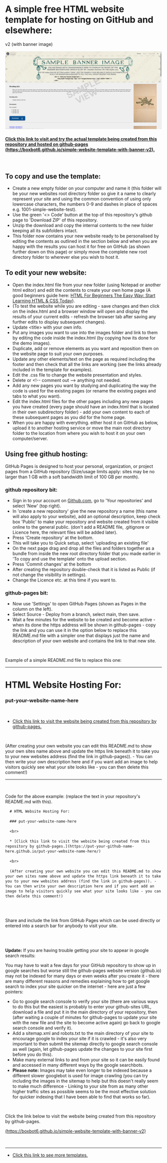 # A simple free HTML website template for hosting on GitHub and elsewhere:

v2 (with banner image)

![simple-website-template-with-banner-v2-sample.png](images/simple-website-template-with-banner-v2-sample.png)

#### [Click this link to visit and try the actual template being created from this repository and hosted on github-pages (https://boxbot6.github.io/simple-website-template-with-banner-v2).](https://boxbot6.github.io/simple-website-template-with-banner-v2)

<br>

## To copy and use the template:
* Create a new empty folder on your computer and name it (this folder will be your new websites root directory folder so give it a name to clearly represent your site and using the common convention of using only lowercase characters, the numbers 0-9 and dashes in place of spaces e.g. 1001-simple-website-test).
* Use the green '\<\> Code' button at the top of this repository's github page to 'Download ZIP' of this repository.
* Unzip the download and copy the internal contents to the new folder keeping all its subfolders intact.
* This folder now contains your new website ready to be personalised by editing the contents as outlined in the section below and when you are happy with the results you can host it for free on GitHub (as shown further down on this page) or simply move the complete new root directory folder to wherever else you wish to host it.

## To edit your new website:
* Open the index.html file from your new folder (using Notepad or another html editor) and edit the contents to create your own home page (A good beginners guide here: [HTML For Beginners The Easy Way: Start Learning HTML & CSS Today](https://html.com/)).
* (To test the website while you are editing - save changes and then click on the index.html and a browser window will open and display the results of your current edits - refresh the browser tab after saving any further edits to display subsequent changes).
* Update \<title\> with your own info.
* Put any images you want to use into the images folder and link to them by editing the code inside the index.html (by copying how its done for the demo images).
* Duplicate, add or remove elements as you want and reposition them on the website page to suit your own purposes.
* Update any other elements\/text on the page as required including the footer and then check that all the links are working (see the links already included in the template for examples).
* Edit the .css file to change the website presentation and styles.
* Delete or \<\!\-\- comment out \-\-\> anything not needed.
* Add any new pages you want by studying and duplicating the way the code is used for the existing pages (or rename the existing pages and tabs to what you want).
* Edit the index.html files for the other pages including any new pages you have created (every page should have an index.html that is located in their own subdirectory folder) - add your own content to each of these subsequent pages as you did for the home page.
* When you are happy with everything. either host it on GitHub as below, upload it to another hosting service or move the main root directory folder to the location from where you wish to host it on your own computer\/server.

## Using free github hosting:
GitHub Pages is designed to host your personal, organization, or project pages from a GitHub repository (Size\/usage limits apply: sites may be no larger than 1 GB with a soft bandwidth limit of 100 GB per month).

### github repository bit:
* Sign in to your account on [Github.com](https://github.com/), go to 'Your repositories' and select 'New' (top right).
* In 'create a new repository' give the new repository a name (this name will also apply to your website), add an optional description, keep check box 'Public' to make your repository and website created from it visible online to the general public. (don't add a README file, .gitignore or Licence here, the relevant files will be added later).
* Press 'Create repository' at the bottom.
* This will take you to Quick setup, select 'uploading an existing file'
* On the next page drag and drop all the files and folders together as a bundle from inside the new root directory folder that you made earlier in 'To copy and use the template' onto the upload section.
* Press 'Commit changes' at the bottom
* After creating the repository double-check that it is listed as Public (if not change the visibility in settings).
* Change the Licence etc. at this time if you want to.
### github-pages bit:
* Now use 'Settings' to open GitHub Pages (shown as Pages in the column on the left).
* Select Source - Deploy from a branch, select main, then save.
* Wait a few minutes for the website to be created and become active - when its done the https address will be shown in github-pages - copy the link and you can use it in the option below to replace this README.md file with a simpler one that displays just the name and description of your own website and contains the link to that new site.

<br>

Example of a simple README.md file to replace this one:

---

# HTML Website Hosting For:

### put-your-website-name-here

<br>

* [Click this link to visit the website being created from this repository by github-pages.](https://put-your-github-name-here.github.io/put-your-website-name-here/)

<br>

(After creating your own website you can edit this README.md to show your own sites name above and update the https link beneath it to take you to your new websites address (find the link in github-pages)). - You can then write your own description here and if you want add an image to help visitors quickly see what your site looks like - you can then delete this comment!)

---

<br>

Code for the above example: (replace the text in your repository's README.md with this).

      # HTML Website Hosting For:

      ### put-your-website-name-here

      <br>

      * [Click this link to visit the website being created from this repository by github-pages.](https://put-your-github-name-here.github.io/put-your-website-name-here/)

      <br>

      (After creating your own website you can edit this README.md to show your own sites name above and update the https link beneath it to take you to your new websites address (find the link in github-pages)). - You can then write your own description here and if you want add an image to help visitors quickly see what your site looks like - you can then delete this comment!)
      
<br>

<br>

Share and include the link from GitHub Pages which can be used directly or entered into a search bar for anybody to visit your site. 

<br>

<br>

**Update:** If you are having trouble getting your site to appear in google search results:

You may have to wait a few days for your GitHub repository to show up in google searches but worse still the github-pages website version (github.io) may not be indexed for many days or even weeks after you create it - there are many different reasons and remedies explaining how to get google search to index your site quicker on the internet - here are just a few pointers:
* Go to google search console to verify your site (there are various ways to do this but the easiest is probably to enter your github-sites URL, download a file and put it in the main directory of your repository, then (after waiting a couple of minutes for github-pages to update your site with the new file and the site to become active again) go back to google search console and verify it).
* Add a sitemap.xml and robots.txt to the main directory of your site to encourage google to index your site if it is crawled - it's also very important to then submit the sitemap directly to google search console as well (again, let github-pages update the changes to your site first before you do this).
* Make many external links to and from your site so it can be easily found and accessed in many different ways by the google searchbots.
* **Please note:** Images may take even longer to be indexed because a different slower googlebot is used for image crawling (you can try including the images in the sitemap to help but this doesn't really seem to make much difference - Linking to your site from as many other higher traffic sites as possible seems to be the most effective solution for quicker indexing that I have been able to find that works so far).

<br>

Click the link below to visit the website being created from this repository by github-pages.

[(https://boxbot6.github.io/simple-website-template-with-banner-v2)](https://boxbot6.github.io/simple-website-template-with-banner-v2)

<br>

---

* [Click this link to see more templates.](https://boxbot6.github.io/simple-website-templates/)

<br>
